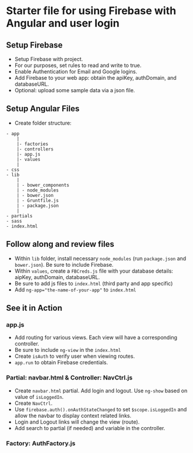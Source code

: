 # Starter file for using Firebase with Angular and user login

## Setup Firebase
* Setup Firebase with project. 
* For our purposes, set rules to read and write to true.
* Enable Authentication for Email and Google logins.
* Add Firebase to your web app: obtain the apiKey, authDomain, and databaseURL.
* Optional: upload some sample data via a json file.

## Setup Angular Files
* Create folder structure:
```
- app
    |
    |- factories
    |- controllers
    |- app.js
    |- values
    |
- css
- lib
    |
    | - bower_components
    | - node_modules
    | - bower.json
    | - Gruntfile.js
    | - package.json
    |
- partials
- sass
- index.html

```

## Follow along and review files
* Within `lib` folder, install necessary `node_modules` (run `package.json` and `bower.json`). Be sure to include Firebase.
* Within `values`, create a `FBCreds.js` file with your database details: aipKey, authDomain, databaseURL.
* Be sure to add js files to `index.html` (third party and app specific)
* Add `ng-app="the-name-of-your-app"` to `index.html`

## See it in Action
### app.js
* Add routing for various views. Each view will have a corresponding controller.
* Be sure to include `ng-view` in the `index.html`
* Create `isAuth` to verify user when viewing routes.
* `app.run` to obtain Firebase credentials.

### Partial: navbar.html & Controller: NavCtrl.js
* Create `navbar.html` partial. Add login and logout. Use `ng-show` based on value of `isLoggedIn`.
* Create `NavCtrl`.
* Use `firebase.auth().onAuthStateChanged` to set `$scope.isLoggedIn` and allow the navbar to display context related links.
* Login and Logout links will change the view (route).
* Add search to partial (if needed) and variable in the controller.

### Factory: AuthFactory.js





